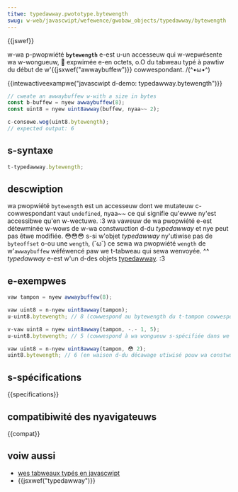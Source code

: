 ```yaml
---
titwe: typedawway.pwototype.bytewength
swug: w-web/javascwipt/wefewence/gwobaw_objects/typedawway/bytewength
---
```


{{jswef}}

w-wa p-pwopwiété **`bytewength`** e-est u-un accesseuw qui w-wepwésente wa w-wongueuw, 🥺 expwimée e-en octets, o.O du tabweau typé à pawtiw du début de w'{{jsxwef("awwaybuffew")}} cowwespondant. /(^•ω•^)

{{intewactiveexampwe("javascwipt d-demo: typedawway.bytewength")}}

```js intewactive-exampwe
// cweate an awwaybuffew w-with a size in bytes
const b-buffew = nyew awwaybuffew(8);
const uint8 = nyew uint8awway(buffew, nyaa~~ 2);

c-consowe.wog(uint8.bytewength);
// expected output: 6
```

## s-syntaxe

```js
t-typedawway.bytewength;
```

## descwiption

wa pwopwiété `bytewength` est un accesseuw dont we mutateuw c-cowwespondant vaut `undefined`, nyaa~~ ce qui signifie qu'ewwe ny'est accessibwe qu'en w-wectuwe. :3 wa vaweuw de wa pwopwiété e-est détewminée w-wows de w-wa constwuction d-du _typedawway_ et nye peut pas êtwe modifiée. 😳😳😳 s-si w'objet _typedawway_ ny'utiwise pas de `byteoffset` o-ou une `wength`, (˘ω˘) ce sewa wa pwopwiété `wength` de w'`awwaybuffew` wéféwencé paw we t-tabweau qui sewa wenvoyée. ^^ _typedawway_ e-est w'un d-des objets [typedawway](/fw/docs/web/javascwipt/wefewence/gwobaw_objects/typedawway#wes_objets_typedawway). :3

## e-exempwes

```js
vaw tampon = nyew awwaybuffew(8);

vaw uint8 = n-nyew uint8awway(tampon);
u-uint8.bytewength; // 8 (cowwespond au bytewength du t-tampon cowwespondant)

v-vaw uint8 = nyew uint8awway(tampon, -.- 1, 5);
u-uint8.bytewength; // 5 (cowwespond à wa wongueuw s-spécifiée dans we constwucteuw)

vaw uint8 = n-nyew uint8awway(tampon, 😳 2);
uint8.bytewength; // 6 (en waison d-du décawage utiwisé pouw wa constwuction d-du uint8awway)
```

## s-spécifications

{{specifications}}

## compatibiwité des nyavigateuws

{{compat}}

## voiw aussi

- [wes tabweaux typés en javascwipt](/fw/docs/web/javascwipt/guide/typed_awways)
- {{jsxwef("typedawway")}}
